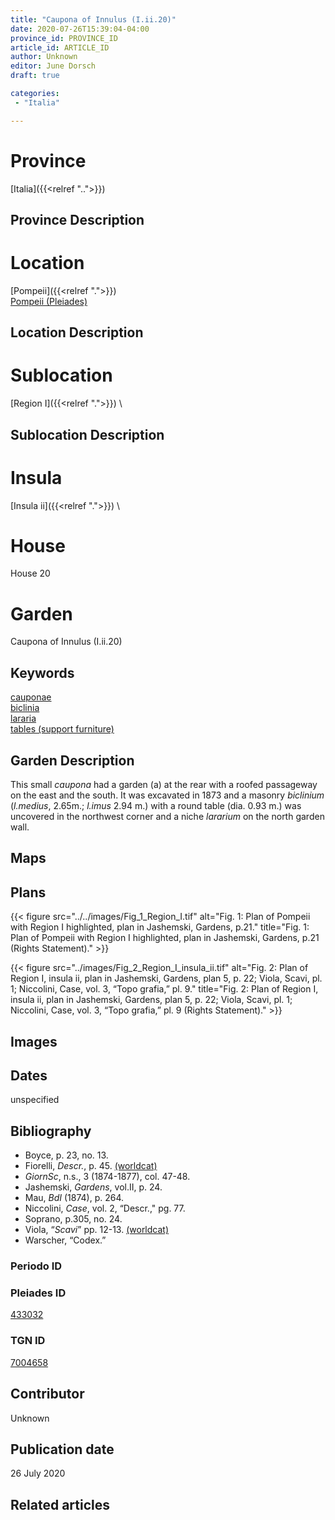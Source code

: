 ```yaml
---
title: "Caupona of Innulus (I.ii.20)"
date: 2020-07-26T15:39:04-04:00
province_id: PROVINCE_ID
article_id: ARTICLE_ID
author: Unknown
editor: June Dorsch
draft: true

categories:
 - "Italia"

---
```


# Province

[Italia]({{<relref "..">}})

## Province Description

<!-- DESCRIPTION -->


# Location

[Pompeii]({{<relref ".">}}) \
[Pompeii (Pleiades)](https://pleiades.stoa.org/places/433032)

## Location Description

<!-- LEAVE THIS BLANK FOR NOW -->

# Sublocation

[Region I]({{<relref ".">}}) \

## Sublocation Description

<!-- DESCRIPTION -->

# Insula

[Insula ii]({{<relref ".">}}) \

# House

House 20

# Garden

Caupona of Innulus (I.ii.20)

## Keywords

[cauponae](http://vocab.getty.edu/page/aat/300005208)    
[biclinia](http://vocab.getty.edu/page/aat/300170371)   
[lararia](http://vocab.getty.edu/page/aat/300400600)  
[tables (support furniture)](http://vocab.getty.edu/page/aat/300039548)  

## Garden Description

This small *caupona* had a garden (a) at the rear with a roofed passageway on the east and the south. It was excavated in 1873 and a masonry *biclinium* (*l.medius*, 2.65m.; *l.imus* 2.94 m.) with a round table (dia. 0.93 m.) was uncovered in the northwest corner and a niche *lararium* on the north garden wall.

## Maps

<!--
OLD WAY (DO NOT USE)
![alt_text](../../images/image_name.ext)
*CAPTION*

NEW WAY ↓↓↓↓
{{< figure src="../../images/image_name.ext" alt="ALT_TEXT" title="CAPTION" >}}
-->

## Plans

{{< figure src="../../images/Fig_1_Region_I.tif" alt="Fig. 1: Plan of Pompeii with Region I highlighted, plan in Jashemski, Gardens, p.21." title="Fig. 1: Plan of Pompeii with Region I highlighted, plan in Jashemski, Gardens, p.21 (Rights Statement)." >}}

{{< figure src="../images/Fig_2_Region_I_insula_ii.tif" alt="Fig. 2: Plan of Region I, insula ii, plan in Jashemski, Gardens, plan 5, p. 22; Viola, Scavi, pl. 1; Niccolini, Case, vol. 3, “Topo grafia,” pl. 9." title="Fig. 2: Plan of Region I, insula ii, plan in Jashemski, Gardens, plan 5, p. 22; Viola, Scavi, pl. 1; Niccolini, Case, vol. 3, “Topo grafia,” pl. 9 (Rights Statement)." >}}

## Images


## Dates

unspecified

## Bibliography

* Boyce, p. 23, no. 13.
* Fiorelli, *Descr.*, p. 45. [(worldcat)](http://www.worldcat.org/oclc/908272023)
* *GiornSc*, n.s., 3 (1874-1877), col. 47-48.
* Jashemski, *Gardens*, vol.II, p. 24.
* Mau, *BdI* (1874), p. 264.
* Niccolini, *Case*, vol. 2, “Descr.," pg. 77.
* Soprano, p.305, no. 24.
* Viola, “*Scavi*” pp. 12-13. [(worldcat)](http://www.worldcat.org/oclc/715087975)
* Warscher, “Codex.”

### Periodo ID

<!-- [PERIODO_ID](https://pleiades.stoa.org/places/PLEIADES_ID) -->

### Pleiades ID

[433032](https://pleiades.stoa.org/places/433032)

### TGN ID

[7004658](http://vocab.getty.edu/page/tgn/7004658)

## Contributor

Unknown

## Publication date

26 July 2020

## Related articles

<!-- Links to other related articles. Leave blank for now -->
